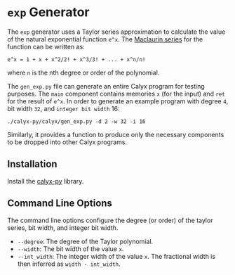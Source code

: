 # `exp` Generator

The `exp` generator uses a Taylor series approximation to calculate the value of the natural
exponential function `e^x`. The [Maclaurin series](https://en.wikipedia.org/wiki/Taylor_series#Exponential_function) 
for the function can be written as:
```
e^x = 1 + x + x^2/2! + x^3/3! + ... + x^n/n!
```
where `n` is the nth degree or order of the polynomial.

The `gen_exp.py` file can generate an entire Calyx program for testing purposes.
The `main` component contains memories `x` (for the input) and `ret` for the result of `e^x`. 
In order to generate an example program with degree `4`, bit width `32`, and `integer bit width` 16:

```
./calyx-py/calyx/gen_exp.py -d 2 -w 32 -i 16
```

Similarly, it provides a function to produce only the necessary components to be dropped into other Calyx programs.

## Installation

Install the [calyx-py](../calyx-py.md) library.

## Command Line Options

The command line options configure the degree (or order) of the taylor series, bit width, and integer bit width.

- `--degree`: The degree of the Taylor polynomial.
- `--width`: The bit width of the value `x`.
- `--int_width`: The integer width of the value `x`. The fractional width is then inferred as `width - int_width`.
